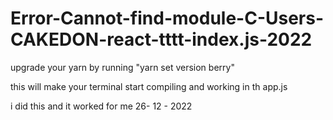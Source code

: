 # Error-Cannot-find-module-C-Users-CAKEDON-react-tttt-index.js-2022

upgrade your yarn by running "yarn set version berry"

this will make your terminal start compiling and working in th app.js

i did this and it worked for me 26- 12 - 2022
